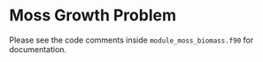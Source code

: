 # Moss Growth Problem

Please see the code comments inside `module_moss_biomass.f90` for documentation.
